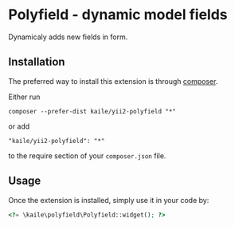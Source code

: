 Polyfield - dynamic model fields
=================================
Dynamicaly adds new fields in form.

Installation
------------

The preferred way to install this extension is through [composer](http://getcomposer.org/download/).

Either run

```
composer --prefer-dist kaile/yii2-polyfield "*"
```

or add

```
"kaile/yii2-polyfield": "*"
```

to the require section of your `composer.json` file.


Usage
-----

Once the extension is installed, simply use it in your code by:

```php
<?= \kaile\polyfield\Polyfield::widget(); ?>
```
